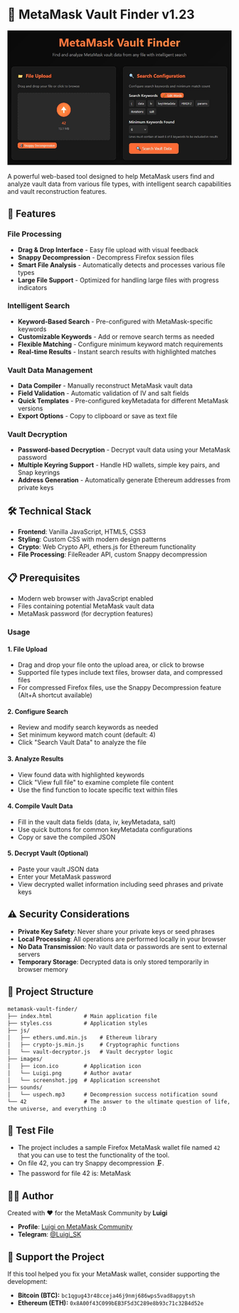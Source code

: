# 🦊 MetaMask Vault Finder v1.23

![MetaMask Vault Finder](https://github.com/0xLuigi/metamask-vault-finder/blob/main/images/screenshot.jpg)

A powerful web-based tool designed to help MetaMask users find and analyze vault data from various file types, with intelligent search capabilities and vault reconstruction features.

## 🚀 Features

### File Processing
- **Drag & Drop Interface** - Easy file upload with visual feedback
- **Snappy Decompression** - Decompress Firefox session files 
- **Smart File Analysis** - Automatically detects and processes various file types
- **Large File Support** - Optimized for handling large files with progress indicators

### Intelligent Search
- **Keyword-Based Search** - Pre-configured with MetaMask-specific keywords
- **Customizable Keywords** - Add or remove search terms as needed
- **Flexible Matching** - Configure minimum keyword match requirements
- **Real-time Results** - Instant search results with highlighted matches

### Vault Data Management
- **Data Compiler** - Manually reconstruct MetaMask vault data
- **Field Validation** - Automatic validation of IV and salt fields
- **Quick Templates** - Pre-configured keyMetadata for different MetaMask versions
- **Export Options** - Copy to clipboard or save as text file

### Vault Decryption
- **Password-based Decryption** - Decrypt vault data using your MetaMask password
- **Multiple Keyring Support** - Handle HD wallets, simple key pairs, and Snap keyrings
- **Address Generation** - Automatically generate Ethereum addresses from private keys

## 🛠️ Technical Stack

- **Frontend**: Vanilla JavaScript, HTML5, CSS3
- **Styling**: Custom CSS with modern design patterns
- **Crypto**: Web Crypto API, ethers.js for Ethereum functionality
- **File Processing**: FileReader API, custom Snappy decompression

## 📋 Prerequisites

- Modern web browser with JavaScript enabled
- Files containing potential MetaMask vault data
- MetaMask password (for decryption features)

### Usage

#### 1. File Upload
- Drag and drop your file onto the upload area, or click to browse
- Supported file types include text files, browser data, and compressed files
- For compressed Firefox files, use the Snappy Decompression feature (Alt+A shortcut available)

#### 2. Configure Search
- Review and modify search keywords as needed
- Set minimum keyword match count (default: 4)
- Click "Search Vault Data" to analyze the file

#### 3. Analyze Results
- View found data with highlighted keywords
- Click "View full file" to examine complete file content
- Use the find function to locate specific text within files

#### 4. Compile Vault Data
- Fill in the vault data fields (data, iv, keyMetadata, salt)
- Use quick buttons for common keyMetadata configurations
- Copy or save the compiled JSON

#### 5. Decrypt Vault (Optional)
- Paste your vault JSON data
- Enter your MetaMask password
- View decrypted wallet information including seed phrases and private keys

## ⚠️ Security Considerations

- **Private Key Safety**: Never share your private keys or seed phrases
- **Local Processing**: All operations are performed locally in your browser
- **No Data Transmission**: No vault data or passwords are sent to external servers
- **Temporary Storage**: Decrypted data is only stored temporarily in browser memory

## 📁 Project Structure

```
metamask-vault-finder/
├── index.html          # Main application file
├── styles.css          # Application styles
├── js/
│   ├── ethers.umd.min.js    # Ethereum library
│   ├── crypto-js.min.js     # Cryptographic functions
│   └── vault-decryptor.js   # Vault decryptor logic
├── images/
│   ├── icon.ico        # Application icon
│   └── Luigi.png       # Author avatar
│   └── screenshot.jpg  # Application screenshot
├── sounds/
│   └── uspech.mp3      # Decompression success notification sound
└── 42                  # The answer to the ultimate question of life, the universe, and everything :D
```
## 📄 Test File
- The project includes a sample Firefox MetaMask wallet file named `42` that you can use to test the functionality of the tool.
- On file 42, you can try Snappy decompression 🗜️. 
- The password for file 42 is: MetaMask

## 👨‍💻 Author

Created with ❤️ for the MetaMask Community by **Luigi**

- **Profile**: [Luigi on MetaMask Community](https://community.metamask.io/u/luigi/summary)
- **Telegram**: [@Luigi_SK](https://t.me/Luigi_SK)

## 💖 Support the Project

If this tool helped you fix your MetaMask wallet, consider supporting the development:

- **Bitcoin (BTC):** `bc1qgug43r48cceja46j9nmj686wps5vad8appytsh`
- **Ethereum (ETH):** `0x8A00f43C099bEB3F5d3C289e8b93c71c32B4d52e`   

